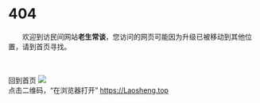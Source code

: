 404
===

　　欢迎到访民间网站**老生常谈**，您访问的网页可能因为升级已被移动到其他位置，请到首页寻找。


　　

回到首页
<a href=".." title="返回老生常谈首页"><img src="/wx/indexQR-Blue.png" /></a>  
点击二维码，“在浏览器打开” https://Laosheng.top  
